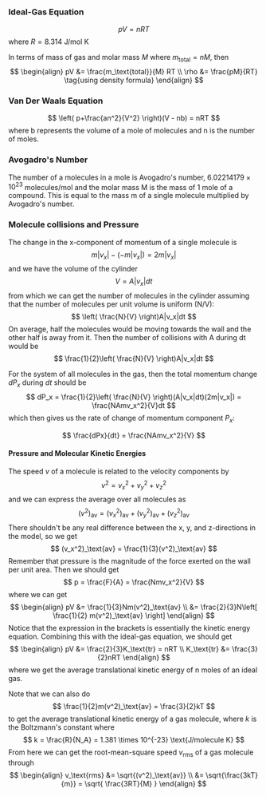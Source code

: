 ### Ideal-Gas Equation
$$
pV = nRT
$$
where $R = 8.314$ J/mol K

In terms of mass of gas and molar mass $M$ where $m_\text{total} = nM$, then
$$
\begin{align}
pV &= \frac{m_\text{total}}{M} RT \\
\rho &= \frac{pM}{RT} \tag{using density formula}
\end{align}
$$

### Van Der Waals Equation
$$
\left( p+\frac{an^2}{V^2} \right)(V - nb) = nRT
$$
where b represents the volume of a mole of molecules and n is the number of moles.

### Avogadro's Number
The number of a molecules in a mole is Avogadro's number, $6.02214179 \times 10^{23}$ molecules/mol
and the molar mass M is the mass of 1 mole of a compound. This is equal to the mass m of a single molecule multiplied by Avogadro's number.

### Molecule collisions and Pressure
The change in the x-component of momentum of a single molecule is
$$
m|v_x| - (-m|v_x|) = 2m|v_x|
$$
and we have the volume of the cylinder
$$
V = A|v_x|dt
$$
from which we can get the number of molecules in the cylinder assuming that the number of molecules per unit volume is uniform (N/V):
$$
\left( \frac{N}{V} \right)A|v_x|dt
$$
On average, half the molecules would be moving towards the wall and the other half is away from it. Then the number of collisions with A during dt would be
$$
\frac{1}{2}\left( \frac{N}{V} \right)A|v_x|dt
$$

For the system of all molecules in the gas, then the total momentum change $dP_x$ during $dt$ should be
$$
dP_x = \frac{1}{2}\left( \frac{N}{V} \right)(A|v_x|dt)(2m|v_x|) = \frac{NAmv_x^2}{V}dt
$$
which then gives us the rate of change of momentum component $P_x$:

$$
\frac{dPx}{dt} = \frac{NAmv_x^2}{V}
$$

#### Pressure and Molecular Kinetic Energies
The speed $v$ of a molecule is related to the velocity components by
$$
v^2 = v_x^2 + v_y^2 + v_z^2
$$
and we can express the average over all molecules as
$$
(v^2)_\text{av} = (v_x^2)_\text{av} + (v_y^2)_\text{av} + (v_z^2)_\text{av}
$$
There shouldn't be any real difference between the x, y, and z-directions in the model, so we get
$$
(v_x^2)_\text{av} = \frac{1}{3}(v^2)_\text{av}
$$
Remember that pressure is the magnitude of the force exerted on the wall per unit area. Then we should get
$$
p = \frac{F}{A} = \frac{Nmv_x^2}{V}
$$
where we can get
$$
\begin{align}
pV &= \frac{1}{3}Nm(v^2)_\text{av} \\
&= \frac{2}{3}N\left[ \frac{1}{2} m(v^2)_\text{av} \right]
\end{align}
$$
Notice that the expression in the brackets is essentially the kinetic energy equation. Combining this with the ideal-gas equation, we should get
$$
\begin{align}
pV &= \frac{2}{3}K_\text{tr} = nRT \\
K_\text{tr} &= \frac{3}{2}nRT
\end{align}
$$
where we get the average translational kinetic energy of n moles of an ideal gas.

Note that we can also do
$$
\frac{1}{2}m(v^2)_\text{av} = \frac{3}{2}kT
$$
to get the average translational kinetic energy of a gas molecule, where $k$ is the Boltzmann's constant where
$$
k = \frac{R}{N_A} = 1.381 \times 10^{-23} \text{J/molecule K}
$$
From here we can get the root-mean-square speed $v_\text{rms}$ of a gas molecule through
$$
\begin{align}
v_\text{rms} &= \sqrt{(v^2)_\text{av}} \\
&= \sqrt{\frac{3kT}{m}} = \sqrt{ \frac{3RT}{M} }
\end{align}
$$